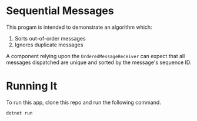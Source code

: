 # Sequential Messages

This progam is intended to demonstrate an algorithm which:
1. Sorts out-of-order messages
2. Ignores duplicate messages

A component relying upon the `OrderedMessageReceiver` can expect that all 
messages dispatched are unique and sorted by the message's sequence ID.

# Running It

To run this app, clone this repo and run the following command.

```
dotnet run
```

